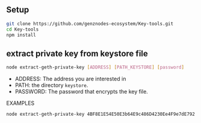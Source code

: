 ## Setup

```bash
git clone https://github.com/genznodes-ecosystem/Key-tools.git 
cd Key-tools
npm install
```

## extract private key from keystore file

```bash
node extract-geth-private-key [ADDRESS] [PATH_KEYSTORE] [password]
```

* ADDRESS: The address you are interested in
* PATH: the directory `keystore`.
* PASSWORD: The password that encrypts the key file.

EXAMPLES

```bash
node extract-geth-private-key 4BF8E1E54E50E3b64E9c486D4230Ee4F9e7dE792 $HOME/.data_dir your_password
```